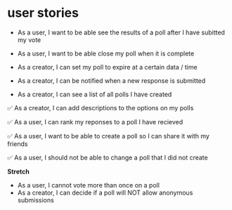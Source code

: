 # user stories

- As a user, I want to be able see the results of a poll after I have subitted my vote

- As a user, I want to be able close my poll when it is complete

- As a creator, I can set my poll to expire at a certain data / time

- As a creator, I can be notified when a new response is submitted

- As a creator, I can see a list of all polls I have created 


✅ As a creator, I can add descriptions to the options on my polls 

✅ As a user, I can rank my reponses to a poll I have recieved

✅ As a user, I want to be able to create a poll so I can share it with my friends

✅ As a user, I should not be able to change a poll that I did not create


**Stretch** 

- As a user, I cannot vote more than once on a poll
- As a creator, I can decide if a poll will NOT allow anonymous submissions

